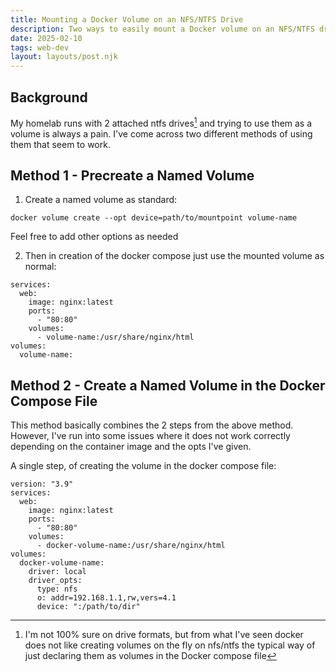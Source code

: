 ```yaml
---
title: Mounting a Docker Volume on an NFS/NTFS Drive
description: Two ways to easily mount a Docker volume on an NFS/NTFS drive
date: 2025-02-10
tags: web-dev
layout: layouts/post.njk
---
```


## Background
My homelab runs with 2 attached ntfs drives[^1] and trying to use them as a volume is always a pain. I've come across two different methods of using them that seem to work.

[^1]: I'm not 100% sure on drive formats, but from what I've seen docker does not like creating volumes on the fly on nfs/ntfs the typical way of just declaring them as volumes in the Docker compose file

## Method 1 - Precreate a Named Volume

1. Create a named volume as standard:
```
docker volume create --opt device=path/to/mountpoint volume-name
```
Feel free to add other options as needed

2. Then in creation of the docker compose just use the mounted volume as normal:
```
services:
  web:
    image: nginx:latest
    ports:
      - "80:80"
    volumes:
      - volume-name:/usr/share/nginx/html
volumes:
  volume-name:
```

## Method 2 - Create a Named Volume in the Docker Compose File

This method basically combines the 2 steps from the above method. However, I've run into some issues where it does not work correctly depending on the container image and the opts I've given.

A single step, of creating the volume in the docker compose file:
```
version: "3.9"
services:
  web:
    image: nginx:latest
    ports:
      - "80:80"
    volumes:
      - docker-volume-name:/usr/share/nginx/html
volumes:
  docker-volume-name:
    driver: local
    driver_opts:
      type: nfs
      o: addr=192.168.1.1,rw,vers=4.1
      device: ":/path/to/dir"
```


